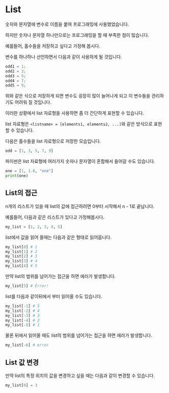 # List
숫자와 문자열에 변수로 이름을 붙여 프로그래밍에 사용했었습니다.

하지만 숫자나 문자열 하나만으로는 프로그래밍을 할 때 부족한 점이 많습니다.

예를들어, 홀수들을 저장하고 싶다고 가정해 봅시다.

변수를 하나하나 선언하면서 다음과 같이 사용하게 될 것입니다.

``` python
odd1 = 1;
odd2 = 3;
odd3 = 5;
odd4 = 7;
odd5 = 9;
```

위와 같은 식으로 저장하게 되면 변수도 굉장히 많이 늘어나게 되고 이 변수들을 관리하기도 어려워 질 것입니다.

이러한 상황에서 list 자료형을 사용하면 좀 더 간단하게 표현할 수 있습니다.

list 자료형은 `<listname> = [elements1, elements2, ...]`와 같은 방식으로 표현할 수 있습니다.

다음은 홀수들을 list 자료형으로 저장한 모습입니다.

``` python
odd = [1, 3, 5, 7, 9]
```

파이썬은 list 자료형에 여러가지 숫자나 문자열이 혼합해서 들어갈 수도 있습니다.

``` python
one = [1, 1.0, "one"]
print(one)
```

## List의 접근

n개의 리스트가 있을 때 list의 값에 접근하려면 0부터 시작해서 n - 1로 끝납니다.

예를들어, 다음과 같은 리스트가 있다고 가정해봅시다.

``` python
my_list = [1, 2, 3, 4, 5]
```

list에서 값을 읽어 올때는 다음과 같은 형태로 읽어옵니다.

``` python
my_list[0] # 1
my_list[1] # 2
my_list[2] # 3
my_list[3] # 4
my_list[4] # 5
```

만약 list의 범위를 넘어가는 접근을 하면 에러가 발생합니다.

``` python
my_list[5] # Error!
```

list를 다음과 같이뒤에서 부터 읽어올 수도 있습니다.
``` python
my_list[-1] # 5
my_list[-2] # 4
my_list[-3] # 3
my_list[-4] # 2
my_list[-5] # 1
```

물론 뒤에서 읽어올 때도 list의 범위를 넘어가는 접근을 하면 에러가 발생합니다.

``` python
my_list[-6] # error
```

## List 값 변경
만약 list의 특정 위치의 값을 변경하고 싶을 때는 다음과 같이 변경할 수 있습니다.

``` python
my_list[0] = 3
```